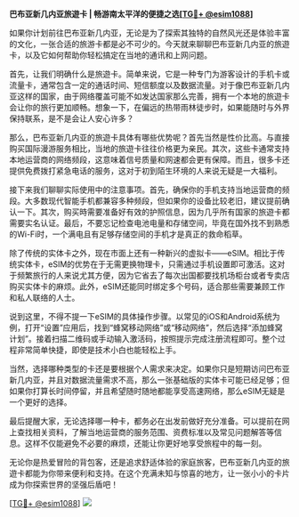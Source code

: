 **巴布亚新几内亚旅遊卡 | 畅游南太平洋的便捷之选[[TG💪+ @esim1088](https://t.me/s/esim1088)]**

如果你计划前往巴布亚新几内亚，无论是为了探索其独特的自然风光还是体验丰富的文化，一张合适的旅游卡都是必不可少的。今天就来聊聊巴布亚新几内亚的旅遊卡，以及它如何帮助你轻松搞定在当地的通讯和上网问题。

首先，让我们明确什么是旅遊卡。简单来说，它是一种专门为游客设计的手机卡或流量卡，通常包含一定的通话时间、短信额度以及数据流量。对于像巴布亚新几内亚这样的国家，由于网络覆盖可能不如发达国家那么完善，拥有一个本地的旅遊卡会让你的旅行更加顺畅。想象一下，在偏远的热带雨林徒步时，如果能随时与外界保持联系，是不是会让人安心许多？

那么，巴布亚新几内亚的旅遊卡具体有哪些优势呢？首先当然是性价比高。与直接购买国际漫游服务相比，当地的旅遊卡往往价格更为亲民。其次，这些卡通常支持本地运营商的网络频段，这意味着信号质量和网速都会更有保障。而且，很多卡还提供免费拨打紧急电话的服务，这对于初到陌生环境的人来说无疑是一大福利。

接下来我们聊聊实际使用中的注意事项。首先，确保你的手机支持当地运营商的频段。大多数现代智能手机都兼容多种频段，但如果你的设备比较老旧，建议提前确认一下。其次，购买時需要准备好有效的护照信息，因为几乎所有国家的旅遊卡都需要实名认证。最后，不要忘记检查电池电量和存储空间，毕竟在国外找不到熟悉的Wi-Fi时，一个满电且有足够存储空间的手机才是真正的救命稻草。

除了传统的实体卡之外，现在市面上还有一种新兴的虚拟卡——eSIM。相比于传统实体卡，eSIM的优势在于无需更换物理卡，只需通过手机设置即可激活。这对于频繁旅行的人来说尤其方便，因为它省去了每次出国都要找机场柜台或者专卖店购买实体卡的麻烦。此外，eSIM还能同时绑定多个号码，适合那些需要兼顾工作和私人联络的人士。

说到这里，不得不提一下eSIM的具体操作步骤。以常见的iOS和Android系统为例，打开“设置”应用后，找到“蜂窝移动网络”或“移动网络”，然后选择“添加蜂窝计划”。接着扫描二维码或手动输入激活码，按照提示完成注册流程即可。整个过程非常简单快捷，即使是技术小白也能轻松上手。

当然，选择哪种类型的卡还是要根据个人需求来决定。如果你只是短期访问巴布亚新几内亚，并且对数据流量需求不高，那么一张基础版的实体卡可能已经足够；但如果你打算长时间停留，并且希望随时随地都能享受高速网络，那么eSIM无疑是一个更好的选择。

最后提醒大家，无论选择哪一种卡，都务必在出发前做好充分准备。可以提前在网上查找相关资料，了解当地运营商的服务范围、资费标准以及常见问题解答等信息。这样不仅能避免不必要的麻烦，还能让你更好地享受旅程中的每一刻。

无论你是热爱冒险的背包客，还是追求舒适体验的家庭旅客，巴布亚新几内亚的旅遊卡都能为你带来便利和支持。在这个充满未知与惊喜的地方，让一张小小的卡片成为你探索世界的坚强后盾吧！

[[TG💪+ @esim1088](https://t.me/s/esim1088)] ![](https://i.postimg.cc/4NQfJmqS/Snipaste-2025-05-13-00-14-12.png)